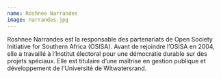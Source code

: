```yaml
---
name: Roshnee Narrandes
image: narrandes.jpg
---
```

Roshnee Narrandes est la responsable des partenariats de Open Society Initiative for Southern Africa (OSISA). Avant de rejoindre l’OSISA en 2004, elle a travaillé à l’Institut électoral pour une démocratie durable sur des projets spéciaux. Elle est titulaire d’une maîtrise en gestion publique et développement de l’Université de Witwatersrand.